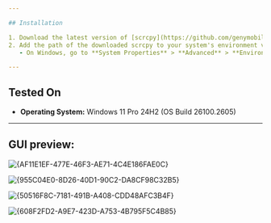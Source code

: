 ```yaml
---

## Installation

1. Download the latest version of [scrcpy](https://github.com/genymobile/scrcpy/) from the official GitHub repository.
2. Add the path of the downloaded scrcpy to your system's environment variables.
   - On Windows, go to **System Properties** > **Advanced** > **Environment Variables**, then add the path to the `Path` variable.

---
```


## Tested On

- **Operating System:** Windows 11 Pro 24H2 (OS Build 26100.2605)

---

## GUI preview:
![{AF11E1EF-477E-46F3-AE71-4C4E186FAE0C}](https://github.com/user-attachments/assets/30220860-0792-47ce-b38b-9fabd789b455)

![{955C04E0-8D26-40D1-90C2-DA8CF98C32B5}](https://github.com/user-attachments/assets/b5a173aa-588c-4e62-9104-1717f230656c)

![{50516F8C-7181-491B-A408-CDD48AFC3B4F}](https://github.com/user-attachments/assets/c5c9f7ac-5120-4b8a-951c-d8d9890a836c)

![{608F2FD2-A9E7-423D-A753-4B795F5C4B85}](https://github.com/user-attachments/assets/d588b029-55b8-4dbc-8b55-62403fdcdfd3)
